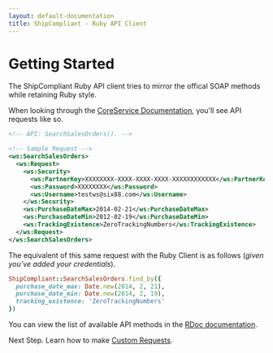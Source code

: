 ```yaml
---
layout: default-documentation
title: ShipCompliant - Ruby API Client
---
```


# Getting Started

The ShipCompliant Ruby API client tries to mirror the offical SOAP methods while
retaining Ruby style.

When looking through the [CoreService Documentation][core_service], you'll see
API requests like so.

```xml
<!-- API: SearchSalesOrders(). -->

<!-- Sample Request -->
<ws:SearchSalesOrders>
  <ws:Request>
    <ws:Security>
      <ws:PartnerKey>XXXXXXXX-XXXX-XXXX-XXXX-XXXXXXXXXXXX</ws:PartnerKey>
      <ws:Password>XXXXXXXX</ws:Password>
      <ws:Username>testws@six88.com</ws:Username>
    </ws:Security>
    <ws:PurchaseDateMax>2014-02-21</ws:PurchaseDateMax>
    <ws:PurchaseDateMin>2012-02-19</ws:PurchaseDateMin>
    <ws:TrackingExistence>ZeroTrackingNumbers</ws:TrackingExistence>
  </ws:Request>
</ws:SearchSalesOrders>
```

The equivalent of this same request with the Ruby Client is as follows (_given
you've added your credentials_).

```ruby
ShipCompliant::SearchSalesOrders.find_by({
  purchase_date_max: Date.new(2014, 2, 21),
  purchase_date_min: Date.new(2014, 2, 19),
  tracking_existence: 'ZeroTrackingNumbers'
})
```

You can view the list of available API methods in the [RDoc
documentation][rdocs].

Next Step. Learn how to make [Custom Requests][custom_requests].

[core_service]: https://shipcompliant.desk.com/customer/portal/articles/1451976-api-coreservice-v1-2?b_id=2759
[rdocs]: ../rdoc
[custom_requests]: custom-requests.html
